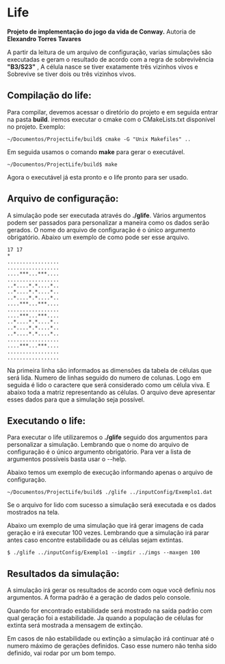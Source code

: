 Life
====
**Projeto de implementação do jogo da vida de Conway.**
Autoria de **Elexandro Torres Tavares**


A partir da leitura de um arquivo de configuração, varias simulações são executadas e geram o resultado de acordo com a regra de sobrevivência **"B3/S23"** , A célula nasce se tiver exatamente três vizinhos vivos e Sobrevive se tiver dois ou três vizinhos vivos.


Compilação do life:
-------------
Para compilar, devemos acessar o diretório do projeto e em seguida entrar na pasta **build**. iremos executar o cmake com o CMakeLists.txt disponível no projeto.
Exemplo:
```
~/Documentos/ProjectLife/build$ cmake -G "Unix Makefiles" ..
```
Em seguida usamos o comando **make** para gerar o executável.
```
~/Documentos/ProjectLife/build$ make
```
Agora o executável já esta pronto e o life pronto para ser usado.

Arquivo de configuração:
-------------
A simulação pode ser executada através do **./glife**. 
Vários argumentos podem ser passados para personalizar a maneira como os dados serão gerados.
O nome do arquivo de configuração é o único argumento obrigatório. Abaixo um exemplo de como pode ser esse arquivo.
```
17 17
*
.................
.................
....***...***....
.................
..*....*.*....*..
..*....*.*....*..
..*....*.*....*..
....***...***....
.................
....***...***....
..*....*.*....*..
..*....*.*....*..
..*....*.*....*..
.................
....***...***....
.................
.................
```
Na primeira linha são informados as dimensões da tabela de células que será lida. Numero de linhas seguido do numero de colunas. Logo em seguida é lido o caractere que será considerado como um célula viva. E abaixo toda a matriz representando as células.
O arquivo deve apresentar esses dados para que a simulação seja possível.

Executando o life:
---------
Para executar o life utilizaremos o **./glife** seguido dos argumentos para personalizar a simulação. Lembrando que o nome do arquivo de configuração é o único argumento obrigatório.
Para ver a lista de argumentos possíveis basta usar o --help.

Abaixo temos um exemplo de execução informando apenas o arquivo de configuração.
```
~/Documentos/ProjectLife/build$ ./glife ../inputConfig/Exemplo1.dat
```
Se o arquivo for lido com sucesso a simulação será executada e os dados mostrados na tela.

Abaixo um exemplo de uma simulação que irá gerar imagens de cada geração e irá executar 100 vezes. Lembrando que a simulação irá parar antes caso encontre estabilidade ou as células sejam extintas.
```
$ ./glife ../inputConfig/Exemplo1 --imgdir ../imgs --maxgen 100
```
Resultados da simulação:
-------
A simulação irá gerar os resultados de acordo com oque você definiu nos argumentos. A forma padrão é a geração de dados pelo console.
 
Quando for encontrado estabilidade será mostrado na saída padrão com qual geração foi a estabilidade.
Ja quando a população de células for extinta será mostrada a mensagem de extinção.

Em casos de não estabilidade ou extinção a simulação irá continuar até o numero máximo de gerações definidos. Caso esse numero não tenha sido definido, vai rodar por um bom tempo.
 





